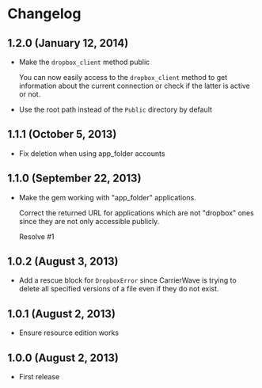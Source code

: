 # Changelog

## 1.2.0 (January 12, 2014)

* Make the `dropbox_client` method public

  You can now easily access to the `dropbox_client` method to get
  information about the current connection or check if the latter is
  active or not.

* Use the root path instead of the `Public` directory by default

## 1.1.1 (October 5, 2013)

* Fix deletion when using app_folder accounts

## 1.1.0 (September 22, 2013)

* Make the gem working with "app_folder" applications.

  Correct the returned URL for applications which are not "dropbox" ones
  since they are not only accessible publicly.

  Resolve #1

## 1.0.2 (August 3, 2013)

* Add a rescue block for `DropboxError` since CarrierWave is trying to
delete all specified versions of a file even if they do not exist.

## 1.0.1 (August 2, 2013)

* Ensure resource edition works

## 1.0.0 (August 2, 2013)

* First release
